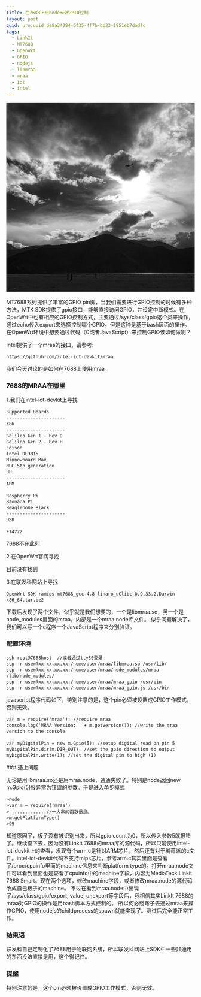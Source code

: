 ```yaml
---
title: 在7688上用node来做GPIO控制 
layout: post
guid: urn:uuid:de8a34084-6f35-4f7b-bb23-1951eb7dadfc
tags:
  - LinkIt 
  - MT7688 
  - OpenWrt 
  - GPIO 
  - nodejs 
  - libmraa 
  - mraa
  - iot
  - intel
---
```


![Alone](/media/files/2016/3/shangrila.jpg)
<p />
MT7688系列提供了丰富的GPIO pin脚，当我们需要进行GPIO控制的时候有多种方法，MTK SDK提供了gpio接口，能够直接访问GPIO，并设定中断模式。在OpenWrt中也有相应的GPIO控制方式，主要通过/sys/class/gpio这个类来操作，通过echo传入export来选择控制哪个GPIO。但是这种是基于bash层面的操作。在OpenWrt环境中想要通过代码（C或者JavaScript）来控制GPIO该如何做呢？
<p />
Intel提供了一个mraa的接口，请参考:

    https://github.com/intel-iot-devkit/mraa

我们今天讨论的是如何在7688上使用mraa。
<p />

### 7688的MRAA在哪里 

1.我们在intel-iot-devkit上寻找

    Supported Boards
    ----------------------
    X86
    ----------------------
    Galileo Gen 1 - Rev D
    Galileo Gen 2 - Rev H
    Edison
    Intel DE3815
    Minnowboard Max
    NUC 5th generation
    UP
    ----------------------
    ARM
    
    Raspberry Pi
    Bannana Pi
    Beaglebone Black
    ----------------------
    USB
    
    FT4222

7688不在此列

2.在OpenWrt官网寻找

目前没有找到

3.在联发科网站上寻找

    OpenWrt-SDK-ramips-mt7688_gcc-4.8-linaro_uClibc-0.9.33.2.Darwin-x86_64.tar.bz2

下载后发现了两个文件，似乎就是我们想要的，一个是libmraa.so，另一个是node\_modules里面的mraa，内部是一个mraa.node库文件。
似乎问题解决了，我们可以写一个c程序一个JavaScript程序来分别验证。

### 配置环境 

    ssh root@7688host  //或者通过ttyS0登录
    scp -r user@xx.xx.xx.xx:/home/user/mraa/libmraa.so /usr/lib/ 
    scp -r user@xx.xx.xx.xx:/home/user/mraa/node_modules/mraa /lib/node_modules/ 
    scp -r user@xx.xx.xx.xx:/home/user/mraa/mraa_gpio /usr/bin
    scp -r user@xx.xx.xx.xx:/home/user/mraa/mraa_gpio.js /usr/bin


javascript程序代码如下，特别注意的是，这个pin必须被设置成GPIO工作模式，否则无效。
    
    var m = require('mraa'); //require mraa
    console.log('MRAA Version: ' + m.getVersion()); //write the mraa version to the console

    var myDigitalPin = new m.Gpio(5); //setup digital read on pin 5
    myDigitalPin.dir(m.DIR_OUT); //set the gpio direction to output
    myDigitalPin.write(1); //set the digital pin to high (1)

<p />
### 遇上问题

无论是用libmraa.so还是用mraa.node，通通失败了。特别是node返回new m.Gpio(5)报异常为错误的参数。于是进入单步模式

    >node
    >var m = require('mraa')
    > .............//一大串的函数信息。
    >m.getPlatformType()
    >99

知道原因了，板子没有被识别出来，所以gpio count为0，所以传入参数5就报错了。继续查下去，因为没有LinkIt 7688的mraa库的源代码，所以只能使用intel-iot-devkit上的查看，发现有个arm.c是针对ARM芯片，然后还有对于树莓派的c文件。intel-iot-devkit代码不支持mips芯片，参考arm.c其实里面是查看了/proc/cpuinfo里面的machine信息来判断platform type的。打开mraa.node文件可以看到里面也是查看了cpuinfo中的machine字段，内容为MediaTeck Linkit 7688 Smart。现在两个选项，修改machine字段，或者修改mraa.node的源代码改成自己板子的machine。 不过在看到mraa.node中出现了/sys/class/gpio/export, value, unexport等字段后，我相信其实LinkIt 7688的mraa对GPIO的操作是用bash脚本方式控制的。 所以何必绕弯子去通过mraa来操作GPIO，使用nodejs的childprocess的spawn就能实现了。测试后完全能正常工作。

### 结束语 

联发科自己定制化了7688用于物联网系统，所以联发科网站上SDK中一些非通用的东西没法直接是用，这个得记住。

### 提醒 
特别注意的是，这个pin必须被设置成GPIO工作模式，否则无效。

